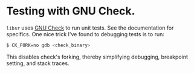 # Testing with GNU Check.

`libsr` uses [GNU Check](http://check.sourceforge.net/doc/check_html/index.html) to run unit tests.
See the documentation for specifics.
One nice trick I've found to debugging tests is to run:
```sh
$ CK_FORK=no gdb <check_binary>
```
This disables check's forking, thereby simplifying debugging, breakpoint setting, and stack traces.
